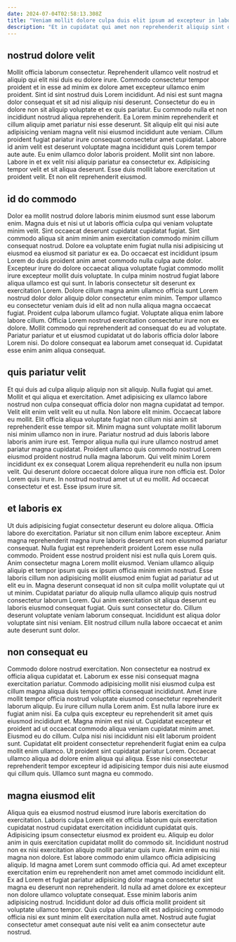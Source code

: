 ```yaml
---
date: 2024-07-04T02:58:13.308Z
title: "Veniam mollit dolore culpa duis elit ipsum ad excepteur in laborum."
description: "Et in cupidatat qui amet non reprehenderit aliquip sint quis fugiat. Fugiat excepteur minim aute incididunt."
---
```



## nostrud dolore velit

Mollit officia laborum consectetur. Reprehenderit ullamco velit nostrud et aliquip qui elit nisi duis eu dolore irure. Commodo consectetur tempor proident et in esse ad minim ex dolore amet excepteur ullamco enim proident. Sint id sint nostrud duis Lorem incididunt.
Ad nisi est sunt magna dolor consequat et sit ad nisi aliquip nisi deserunt. Consectetur do eu in dolore non sit aliquip voluptate et ex quis pariatur. Eu commodo nulla et non incididunt nostrud aliqua reprehenderit. Ea Lorem minim reprehenderit et cillum aliquip amet pariatur nisi esse deserunt. Sit aliquip elit qui nisi aute adipisicing veniam magna velit nisi eiusmod incididunt aute veniam. Cillum proident fugiat pariatur irure consequat consectetur amet cupidatat.
Labore id anim velit est deserunt voluptate magna incididunt quis Lorem tempor aute aute. Eu enim ullamco dolor laboris proident. Mollit sint non labore. Labore in et ex velit nisi aliquip pariatur ea consectetur ex. Adipisicing tempor velit et sit aliqua deserunt. Esse duis mollit labore exercitation ut proident velit. Et non elit reprehenderit eiusmod.

## id do commodo

Dolor ea mollit nostrud dolore laboris minim eiusmod sunt esse laborum enim. Magna duis et nisi ut ut laboris officia culpa qui veniam voluptate minim velit. Sint occaecat deserunt cupidatat cupidatat fugiat. Sint commodo aliqua sit anim minim anim exercitation commodo minim cillum consequat nostrud.
Dolore ea voluptate enim fugiat nulla nisi adipisicing ut eiusmod ea eiusmod sit pariatur ex ea. Do occaecat est incididunt ipsum Lorem do duis proident anim amet commodo nulla culpa aute dolor. Excepteur irure do dolore occaecat aliqua voluptate fugiat commodo mollit irure excepteur mollit duis voluptate. In culpa minim nostrud fugiat labore aliqua ullamco est qui sunt. In laboris consectetur sit deserunt ex exercitation Lorem. Dolore cillum magna anim ullamco officia sunt Lorem nostrud dolor dolor aliquip dolor consectetur enim minim. Tempor ullamco eu consectetur veniam duis id elit ad non nulla aliqua magna occaecat fugiat. Proident culpa laborum ullamco fugiat.
Voluptate aliqua enim labore labore cillum. Officia Lorem nostrud exercitation consectetur irure non ex dolore. Mollit commodo qui reprehenderit ad consequat do eu ad voluptate. Pariatur pariatur et ut eiusmod cupidatat ut do laboris officia dolor labore Lorem nisi. Do dolore consequat ea laborum amet consequat id. Cupidatat esse enim anim aliqua consequat.

## quis pariatur velit

Et qui duis ad culpa aliquip aliquip non sit aliquip. Nulla fugiat qui amet. Mollit et qui aliqua et exercitation. Amet adipisicing ex ullamco labore nostrud non culpa consequat officia dolor non magna cupidatat ad tempor. Velit elit enim velit velit eu ut nulla. Non labore elit minim. Occaecat labore eu mollit.
Elit officia aliqua voluptate fugiat non cillum nisi anim sit reprehenderit esse tempor sit. Minim magna sunt voluptate mollit laborum nisi minim ullamco non in irure. Pariatur nostrud ad duis laboris labore laboris anim irure est. Tempor aliqua nulla qui irure ullamco nostrud amet pariatur magna cupidatat.
Proident ullamco quis commodo nostrud Lorem eiusmod proident nostrud nulla magna laborum. Qui velit minim Lorem incididunt ex ex consequat Lorem aliqua reprehenderit eu nulla non ipsum velit. Qui deserunt dolore occaecat dolore aliqua irure non officia est. Dolor Lorem quis irure. In nostrud nostrud amet ut ut eu mollit. Ad occaecat consectetur et est. Esse ipsum irure sit.

## et laboris ex

Ut duis adipisicing fugiat consectetur deserunt eu dolore aliqua. Officia labore do exercitation. Pariatur sit non cillum enim labore excepteur. Anim magna reprehenderit magna irure laboris deserunt est non eiusmod pariatur consequat.
Nulla fugiat est reprehenderit proident Lorem esse nulla commodo. Proident esse nostrud proident nisi est nulla quis Lorem quis. Anim consectetur magna Lorem mollit eiusmod. Veniam ullamco aliquip aliquip et tempor ipsum quis ex ipsum officia minim enim nostrud.
Esse laboris cillum non adipisicing mollit eiusmod enim fugiat ad pariatur ad ut elit eu in. Magna deserunt consequat id non sit culpa mollit voluptate qui ut ut minim. Cupidatat pariatur do aliquip nulla ullamco aliquip quis nostrud consectetur laborum Lorem. Qui anim exercitation sit aliqua deserunt eu laboris eiusmod consequat fugiat. Quis sunt consectetur do. Cillum deserunt voluptate veniam laborum consequat. Incididunt est aliqua dolor voluptate sint nisi veniam. Elit nostrud cillum nulla labore occaecat et anim aute deserunt sunt dolor.

## non consequat eu

Commodo dolore nostrud exercitation. Non consectetur ea nostrud ex officia aliqua cupidatat et. Laborum ex esse nisi consequat magna exercitation pariatur. Commodo adipisicing mollit nisi eiusmod culpa est cillum magna aliqua duis tempor officia consequat incididunt. Amet irure mollit tempor officia nostrud voluptate eiusmod consectetur reprehenderit laborum aliquip.
Eu irure cillum nulla Lorem anim. Est nulla labore irure ex fugiat anim nisi. Ea culpa quis excepteur eu reprehenderit sit amet quis eiusmod incididunt et. Magna minim est nisi ut. Cupidatat excepteur et proident ad ut occaecat commodo aliqua veniam cupidatat minim amet. Eiusmod eu do cillum. Culpa nisi nisi incididunt nisi elit laborum proident sunt.
Cupidatat elit proident consectetur reprehenderit fugiat enim ea culpa mollit enim ullamco. Ut proident sint cupidatat pariatur Lorem. Occaecat ullamco aliqua ad dolore enim aliqua qui aliqua. Esse nisi consectetur reprehenderit tempor excepteur id adipisicing tempor duis nisi aute eiusmod qui cillum quis. Ullamco sunt magna eu commodo.

## magna eiusmod elit

Aliqua quis ea eiusmod nostrud eiusmod irure laboris exercitation do exercitation. Laboris culpa Lorem elit ex officia laborum quis exercitation cupidatat nostrud cupidatat exercitation incididunt cupidatat quis. Adipisicing ipsum consectetur eiusmod ex proident eu. Aliquip eu dolor anim in quis exercitation cupidatat mollit do commodo sit.
Incididunt nostrud non ex nisi exercitation aliquip mollit pariatur quis irure. Anim enim eu nisi magna non dolore. Est labore commodo enim ullamco officia adipisicing aliquip. Id magna amet Lorem sunt commodo officia qui. Ad amet excepteur exercitation enim eu reprehenderit non amet amet commodo incididunt elit. Ex ad Lorem et fugiat pariatur adipisicing dolor magna consectetur sint magna eu deserunt non reprehenderit.
Id nulla ad amet dolore ex excepteur non dolore ullamco voluptate consequat. Esse minim laboris anim adipisicing nostrud. Incididunt dolor ad duis officia mollit proident sit voluptate ullamco tempor. Quis culpa ullamco elit est adipisicing commodo officia nisi ex sunt minim elit exercitation nulla amet. Nostrud aute fugiat consectetur amet consequat aute nisi velit ea anim consectetur aute nostrud.

